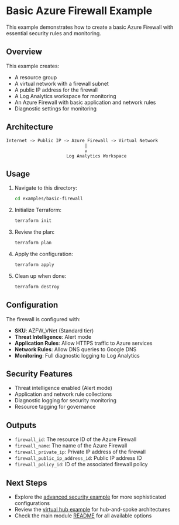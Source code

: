 # Basic Azure Firewall Example

This example demonstrates how to create a basic Azure Firewall with essential security rules and monitoring.

## Overview

This example creates:
- A resource group
- A virtual network with a firewall subnet
- A public IP address for the firewall
- A Log Analytics workspace for monitoring
- An Azure Firewall with basic application and network rules
- Diagnostic settings for monitoring

## Architecture

```
Internet -> Public IP -> Azure Firewall -> Virtual Network
                              |
                              v
                       Log Analytics Workspace
```

## Usage

1. Navigate to this directory:
   ```bash
   cd examples/basic-firewall
   ```

2. Initialize Terraform:
   ```bash
   terraform init
   ```

3. Review the plan:
   ```bash
   terraform plan
   ```

4. Apply the configuration:
   ```bash
   terraform apply
   ```

5. Clean up when done:
   ```bash
   terraform destroy
   ```

## Configuration

The firewall is configured with:
- **SKU**: AZFW_VNet (Standard tier)
- **Threat Intelligence**: Alert mode
- **Application Rules**: Allow HTTPS traffic to Azure services
- **Network Rules**: Allow DNS queries to Google DNS
- **Monitoring**: Full diagnostic logging to Log Analytics

## Security Features

- Threat intelligence enabled (Alert mode)
- Application and network rule collections
- Diagnostic logging for security monitoring
- Resource tagging for governance

## Outputs

- `firewall_id`: The resource ID of the Azure Firewall
- `firewall_name`: The name of the Azure Firewall
- `firewall_private_ip`: Private IP address of the firewall
- `firewall_public_ip_address_id`: Public IP address ID
- `firewall_policy_id`: ID of the associated firewall policy

## Next Steps

- Explore the [advanced security example](../advanced-security/) for more sophisticated configurations
- Review the [virtual hub example](../virtual-hub/) for hub-and-spoke architectures
- Check the main module [README](../../README.md) for all available options